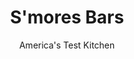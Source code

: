 ---
layout: ../../layouts/MarkdownPostLayout.astro
title: S'mores Bars
author: America's Test Kitchen
pubDate: 2023-03-15
description: Summer's sweetest taste.
image_url: https://res.cloudinary.com/hksqkdlah/image/upload/ar_1:1,c_fill,dpr_2.0,f_auto,fl_lossy.progressive.strip_profile,g_faces:auto,q_auto:low,w_344/SFS_SmoresBars-53_ayn9r6
tags: ["Desserts or Baked Goods","American","Chocolate","Brownies & Bars"]
calories: 3429
protein: 2
carbohydrates: 26
fats: 
fiber: 
ingredients: ["7 , whole graham crackers, broken into rough pieces","1/2 cup (2½ ounces), all-purpose flour","1/4 cup packed (1¾ ounces), brown sugar","1/2 teaspoon, table salt","8 tablespoons, unsalted butter, cut into ½-inch pieces and chilled","6 (1.55-ounce), Hershey’s Milk Chocolate Bars, divided","1 cup, marshmallow creme","1 1/2 cups mini, marshmallows"]
serves: 16
time: "1½ hours, plus 4 hours cooling"
instructions: ["Adjust oven rack to middle position and heat oven to 425 degrees. Make foil sling for 8-inch square baking pan by folding 2 long sheets of aluminum foil so each is 8 inches wide. Lay sheets of foil in pan perpendicular to each other, with extra foil hanging over edges of pan. Push foil into corners and up sides of pan, smoothing foil flush to pan. Generously spray foil with vegetable oil spray.","Process cracker pieces in food processor until finely ground, about 30 seconds. Add flour, sugar, and salt and pulse to combine, about 5 pulses. Add butter and pulse until mixture is uniform and resembles wet sand, about 20 pulses. Press dough into even layer in bottom of prepared pan. Bake until crust is set and well browned around edges, about 13 minutes. Let cool completely. (Cooled crust can be wrapped in plastic wrap and stored at room temperature for up to 2 days.)","Cover crust with 5 chocolate bars, breaking bars as necessary to create even layer (you will have some chocolate left over). Chop remaining chocolate fine and set aside. Spray offset spatula with oil spray. Using prepared spatula, spread marshmallow creme over chocolate. Sprinkle marshmallows evenly over marshmallow creme.","Bake bars until edges are set and marshmallows are puffed and dark brown, about 15 minutes. Transfer pan to wire rack and sprinkle with chopped chocolate. Let bars cool until chocolate is set, at least 4 hours.","Lightly spray chef's knife with oil spray. Using foil overhang, lift bars out of pan. (Marshmallows may stick to foil. Use knife to separate, if necessary.) Cut bars into 16 squares. Serve. (Do not cut bars until ready to serve. Bars can be stored in airtight container at room temperature for up to 2 days.)"]
nutrition: ["92 mg Potassium","52 mg Phosphorus","50 mg Calcium","3 mg Magnesium","102 mg Sodium","11 g Fat","2 g Monounsaturated","19 mg Cholesterol","6 g Saturated","11 µg Folic acid","2 µg Folate (food)","17 g Sugars","1 µg Vitamin K","3 g Water","26 g Carbs","21 µg Folate equivalent (total)","2 g Protein","48 µg Vitamin A","214 kcal Energy","15 g Sugars, added","3429 calories"]
notes: "We developed this recipe using Fluff brand marshmallow creme. Hersheys Milk Chocolate bars are best here; if youre using our favorite milk chocolate from Endangered Species, use four 3-ounce bars. Note that the baked smores bars need to cool for about 4 hours to set the chocolate; if youre in a hurry, you can put the bars in the refrigerator for 1 hour, but dont refrigerate them for much longer because the crust will become too hard."
---